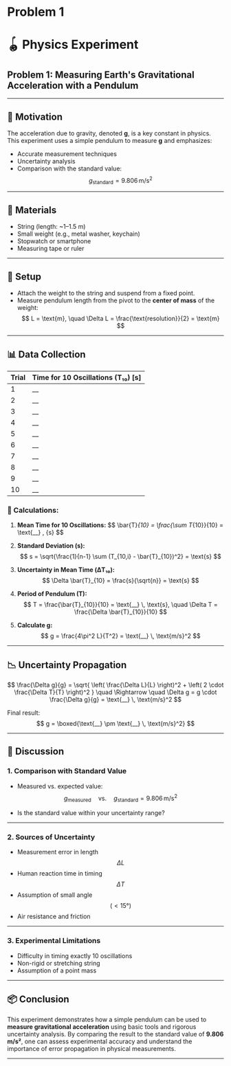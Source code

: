 # Problem 1
# 🪀 Physics Experiment

## Problem 1: Measuring Earth's Gravitational Acceleration with a Pendulum

---

## 🎯 Motivation

The acceleration due to gravity, denoted **g**, is a key constant in physics. This experiment uses a simple pendulum to measure **g** and emphasizes:
- Accurate measurement techniques
- Uncertainty analysis
- Comparison with the standard value:  
  $$
  g_{\text{standard}} = 9.806 \, \text{m/s}^2
  $$

---

## 🧪 Materials

- String (length: ~1–1.5 m)
- Small weight (e.g., metal washer, keychain)
- Stopwatch or smartphone
- Measuring tape or ruler

---

## 🔧 Setup

- Attach the weight to the string and suspend from a fixed point.
- Measure pendulum length from the pivot to the **center of mass** of the weight:
  $$
  L =  \text{m}, \quad \Delta L = \frac{\text{resolution}}{2} =  \text{m}
  $$

---

## 📊 Data Collection

| Trial | Time for 10 Oscillations (T₁₀) [s] |
|-------|----------------------------|
| 1     | __                        |
| 2     | __                        |
| 3     | __                        |
| 4     | __                        |
| 5     | __                        |
| 6     | __                        |
| 7     | __                        |
| 8     | __                        |
| 9     | __                        |
| 10    | __                        |

### 🧮 Calculations:

1. **Mean Time for 10 Oscillations:**
   $$
   \bar{T}_{10} = \frac{\sum T_{10}}{10} = \text{__} \, \{s}
   $$

2. **Standard Deviation (s):**
   $$
   s = \sqrt{\frac{1}{n-1} \sum (T_{10,i} - \bar{T}_{10})^2} =  \text{s}
   $$

3. **Uncertainty in Mean Time (ΔT₁₀):**
   $$
   \Delta \bar{T}_{10} = \frac{s}{\sqrt{n}} =  \text{s}
   $$

4. **Period of Pendulum (T):**
   $$
   T = \frac{\bar{T}_{10}}{10} = \text{__} \, \text{s}, \quad \Delta T = \frac{\Delta \bar{T}_{10}}{10}
   $$

5. **Calculate g:**
   $$
   g = \frac{4\pi^2 L}{T^2} = \text{__} \, \text{m/s}^2
   $$

---

## 📉 Uncertainty Propagation

$$
\frac{\Delta g}{g} = \sqrt{
\left( \frac{\Delta L}{L} \right)^2 +
\left( 2 \cdot \frac{\Delta T}{T} \right)^2
}
\quad \Rightarrow \quad
\Delta g = g \cdot \frac{\Delta g}{g} = \text{__} \, \text{m/s}^2
$$

Final result:
$$
g = \boxed{\text{__} \pm \text{__} \, \text{m/s}^2}
$$

---

## 🧠 Discussion

### 1. Comparison with Standard Value
- Measured vs. expected value:
  $$
  g_{\text{measured}} \quad \text{vs.} \quad g_{\text{standard}} = 9.806 \, \text{m/s}^2
  $$

- Is the standard value within your uncertainty range?

---

### 2. Sources of Uncertainty
- Measurement error in length $$ \Delta L $$
- Human reaction time in timing $$ \Delta T $$
- Assumption of small angle$$ (<15°)$$
- Air resistance and friction

---

### 3. Experimental Limitations
- Difficulty in timing exactly 10 oscillations
- Non-rigid or stretching string
- Assumption of a point mass

---

## 📦 Conclusion

This experiment demonstrates how a simple pendulum can be used to **measure gravitational acceleration** using basic tools and rigorous uncertainty analysis. By comparing the result to the standard value of **9.806 m/s²**, one can assess experimental accuracy and understand the importance of error propagation in physical measurements.

---


